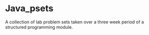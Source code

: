 # Java_psets
A collection of lab problem sets taken over a three week period of a structured programming module.
